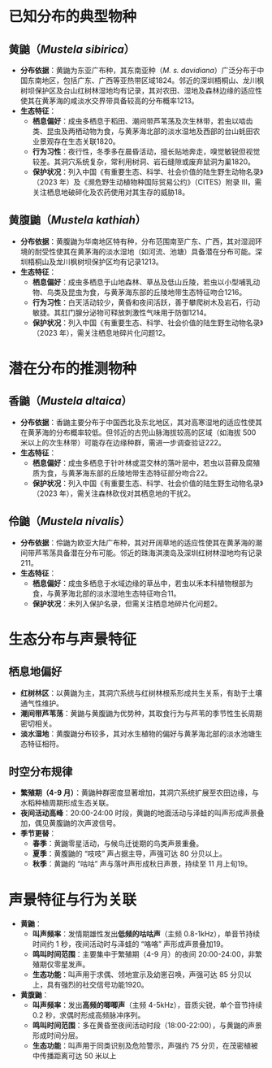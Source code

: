 # 已知分布的典型物种
## 黄鼬（_Mustela sibirica_）
- **分布依据**：黄鼬为东亚广布种，其东南亚种（_M. s. davidiana_）广泛分布于中国东南地区，包括广东、广西等亚热带区域1824。邻近的深圳梧桐山、龙川枫树坝保护区及台山红树林湿地均有记录，其对农田、湿地及森林边缘的适应性使其在黄茅海的咸淡水交界带具备较高的分布概率1213。
- **生态特征**：
    - **栖息偏好**：成虫多栖息于稻田、潮间带芦苇荡及次生林带，若虫以啮齿类、昆虫及两栖动物为食，与黄茅海北部的淡水湿地及西部的台山蚝田农业景观存在生态关联1820。
    - **行为习性**：夜行性，冬季多在晨昏活动，擅长贴地奔走，嗅觉敏锐但视觉较差。其洞穴系统复杂，常利用树洞、岩石缝隙或废弃鼠洞为巢1820。
    - **保护状况**：列入中国《有重要生态、科学、社会价值的陆生野生动物名录》（2023 年）及《濒危野生动植物种国际贸易公约》（CITES）附录 Ⅲ，需关注栖息地破碎化及农药使用对其生存的威胁18。
## 黄腹鼬（_Mustela kathiah_）
- **分布依据**：黄腹鼬为华南地区特有种，分布范围南至广东、广西，其对湿润环境的耐受性使其在黄茅海的淡水湿地（如河流、池塘）具备潜在分布可能。深圳梧桐山及龙川枫树坝保护区均有记录1213。
- **生态特征**：
    - **栖息偏好**：成虫多栖息于山地森林、草丛及低山丘陵，若虫以小型哺乳动物、鸟类及昆虫为食，与黄茅海东部的丘陵地带生态特征吻合1216。
    - **行为习性**：白天活动较少，黄昏和夜间活跃，善于攀爬树木及岩石，行动敏捷。其肛门腺分泌物可释放刺激性气味用于防御1214。
    - **保护状况**：列入中国《有重要生态、科学、社会价值的陆生野生动物名录》（2023 年），需关注栖息地碎片化问题12。
# 潜在分布的推测物种
## 香鼬（_Mustela altaica_）
- **分布依据**：香鼬主要分布于中国西北及东北地区，其对高寒湿地的适应性使其在黄茅海的分布概率较低。但邻近的古兜山脉海拔较高的区域（如海拔 500 米以上的次生林带）可能存在边缘种群，需进一步调查验证222。
- **生态特征**：
    - **栖息偏好**：成虫多栖息于针叶林或混交林的落叶层中，若虫以苔藓及腐殖质为食，与黄茅海东部的丘陵地带生态特征部分吻合22。
    - **保护状况**：列入中国《有重要生态、科学、社会价值的陆生野生动物名录》（2023 年），需关注森林砍伐对其栖息地的干扰2。
## 伶鼬（_Mustela nivalis_）
- **分布依据**：伶鼬为欧亚大陆广布种，其对开阔草地的适应性使其在黄茅海的潮间带芦苇荡具备潜在分布可能。邻近的珠海淇澳岛及深圳红树林湿地均有记录211。
- **生态特征**：
    - **栖息偏好**：成虫多栖息于水域边缘的草丛中，若虫以禾本科植物根部为食，与黄茅海北部的淡水湿地生态特征吻合11。
    - **保护状况**：未列入保护名录，但需关注栖息地碎片化问题2。
# 生态分布与声景特征
## 栖息地偏好
- **红树林区**：以黄鼬为主，其洞穴系统与红树林根系形成共生关系，有助于土壤通气性维护。
- **潮间带芦苇荡**：黄鼬与黄腹鼬为优势种，其取食行为与芦苇的季节性生长周期密切相关。
- **淡水湿地**：黄腹鼬分布较多，其对水生植物的偏好与黄茅海北部的淡水池塘生态特征相符。
## 时空分布规律
- **繁殖期（4-9 月）**：黄鼬种群密度显著增加，其洞穴系统扩展至农田边缘，与水稻种植周期形成生态关联。
- **夜间活动高峰**：20:00-24:00 时段，黄鼬的地面活动与泽蛙的叫声形成声景叠加，偶见黄腹鼬的次声波信号。
- **季节更替**：
    - **春季**：黄鼬零星活动，与候鸟迁徙期的鸟类声景重叠。
    - **夏季**：黄腹鼬的 “吱吱” 声占据主导，声强可达 80 分贝以上。
    - **秋季**：黄鼬的 “咕咕” 声与落叶声形成秋日声景，持续至 11 月上旬19。

# 声景特征与行为关联
- **黄鼬**：
    - **叫声频率**：发情期雄性发出**低频的咕咕声**（主频 0.8-1kHz），单音节持续时间约 1 秒，夜间活动时与泽蛙的 “咯咯” 声形成声景叠加19。
    - **鸣叫时间范围**：主要集中于繁殖期（4-9 月）的夜间 20:00-24:00，非繁殖期仅零星发声。
    - **生态功能**：叫声用于求偶、领地宣示及幼崽召唤，声强可达 85 分贝以上，具有强烈的社交信号功能1920。
- **黄腹鼬**：
    - **叫声频率**：发出**高频的唧唧声**（主频 4-5kHz），音质尖锐，单个音节持续 0.2 秒，求偶时形成高频脉冲序列。
    - **鸣叫时间范围**：多在黄昏至夜间活动时段（18:00-22:00），与黄鼬的声景形成时间分层。
    - **生态功能**：叫声用于同类识别及危险警示，声强约 75 分贝，在茂密植被中传播距离可达 50 米以上